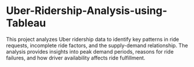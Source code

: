 # Uber-Ridership-Analysis-using-Tableau
This project analyzes Uber ridership data to identify key patterns in ride requests, incomplete ride factors, and the supply-demand relationship. The analysis provides insights into peak demand periods, reasons for ride failures, and how driver availability affects ride fulfillment.
